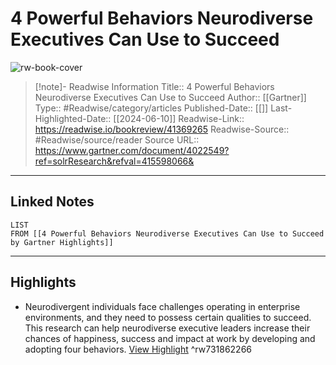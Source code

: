 # 4 Powerful Behaviors Neurodiverse Executives Can Use to Succeed

![rw-book-cover](https://readwise-assets.s3.amazonaws.com/static/images/article4.6bc1851654a0.png)
<br>
>[!note]- Readwise Information
>Title:: 4 Powerful Behaviors Neurodiverse Executives Can Use to Succeed
>Author:: [[Gartner]]
>Type:: #Readwise/category/articles
>Published-Date:: [[]]
>Last-Highlighted-Date:: [[2024-06-10]]
>Readwise-Link:: https://readwise.io/bookreview/41369265
>Readwise-Source:: #Readwise/source/reader
>Source URL:: https://www.gartner.com/document/4022549?ref=solrResearch&refval=415598066&
--- 

## Linked Notes
```dataview
LIST
FROM [[4 Powerful Behaviors Neurodiverse Executives Can Use to Succeed by Gartner Highlights]]
```

---

## Highlights
- Neurodivergent individuals face challenges operating in enterprise environments, and they need to possess certain qualities to succeed. This research can help neurodiverse executive leaders increase their chances of happiness, success and impact at work by developing and adopting four behaviors. [View Highlight](https://readwise.io/open/731862266) ^rw731862266
